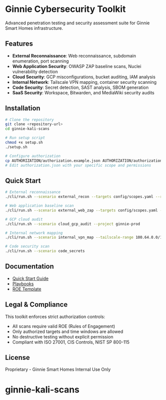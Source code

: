 # Ginnie Cybersecurity Toolkit

Advanced penetration testing and security assessment suite for Ginnie Smart Homes infrastructure.

## Features

- **External Reconnaissance**: Web reconnaissance, subdomain enumeration, port scanning
- **Web Application Security**: OWASP ZAP baseline scans, Nuclei vulnerability detection
- **Cloud Security**: GCP misconfigurations, bucket auditing, IAM analysis
- **Internal Network**: Tailscale VPN mapping, container security scanning
- **Code Security**: Secret detection, SAST analysis, SBOM generation
- **SaaS Security**: Workspace, Bitwarden, and MediaWiki security audits

## Installation

```bash
# Clone the repository
git clone <repository-url>
cd ginnie-kali-scans

# Run setup script
chmod +x setup.sh
./setup.sh

# Configure authorization
cp AUTHORIZATION/authorization.example.json AUTHORIZATION/authorization.json
# Edit authorization.json with your specific scope and permissions
```

## Quick Start

```bash
# External reconnaissance
./cli/run.sh --scenario external_recon --targets config/scopes.yaml --rate-limit 50

# Web application baseline scan
./cli/run.sh --scenario external_web_zap --targets config/scopes.yaml --mode passive

# GCP cloud audit
./cli/run.sh --scenario cloud_gcp_audit --project ginnie-prod

# Internal network mapping
./cli/run.sh --scenario internal_vpn_map --tailscale-range 100.64.0.0/10

# Code security scan
./cli/run.sh --scenario code_secrets
```

## Documentation

- [Quick Start Guide](docs/QUICKSTART.md)
- [Playbooks](docs/PLAYBOOKS.md)
- [ROE Template](docs/ROE_TEMPLATE.md)

## Legal & Compliance

This toolkit enforces strict authorization controls:
- All scans require valid ROE (Rules of Engagement)
- Only authorized targets and time windows are allowed
- No destructive testing without explicit permission
- Compliant with ISO 27001, CIS Controls, NIST SP 800-115

## License

Proprietary - Ginnie Smart Homes Internal Use Only
# ginnie-kali-scans
